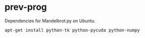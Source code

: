 # prev-prog
Dependencies for Mandelbrot.py on Ubuntu.
<pre>apt-get install python-tk python-pycuda python-numpy</pre>
